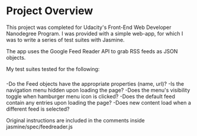 # Project Overview

This project was completed for Udacity's Front-End Web Developer Nanodegree Program. I was provided with a simple web-app, for which I was to write a series of test suites with Jasmine.

The app uses the Google Feed Reader API to grab RSS feeds as JSON objects.

My test suites tested for the following: 

###
  -Do the Feed objects have the appropriate properties (name, url)?
  -Is the navigation menu hidden upon loading the page?
  -Does the menu's visibility toggle when hamburger menu icon is clicked?
  -Does the default feed contain any entries upon loading the page?
  -Does new content load when a different feed is selected?
      
  
Original instructions are included in the comments inside jasmine/spec/feedreader.js
